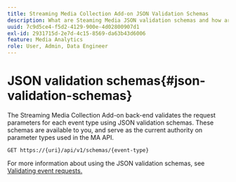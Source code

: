 ```yaml
---
title: Streaming Media Collection Add-on JSON Validation Schemas
description: What are Steaming Media JSON validation schemas and how are they used to determine the correct request body parameters for each type of event.
uuid: 7c9d5ce4-f5d2-4129-900e-4d02800907d1
exl-id: 2931715d-2e7d-4c15-8569-da63b43d6006
feature: Media Analytics
role: User, Admin, Data Engineer
---
```

# JSON validation schemas{#json-validation-schemas}

The Streaming Media Collection Add-on back-end validates the request parameters for each event type using JSON validation schemas. These schemas are available to you, and serve as the current authority on parameter types used in the MA API.

`GET https://{uri}/api/v1/schemas/{event-type}`

For more information about using the JSON validation schemas, see [Validating event requests.](../mc-api-impl/mc-api-validate-reqs.md)
